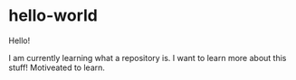 # hello-world

Hello!

I am currently learning what a repository is.
I want to learn more about this stuff! 
Motiveated to learn.
